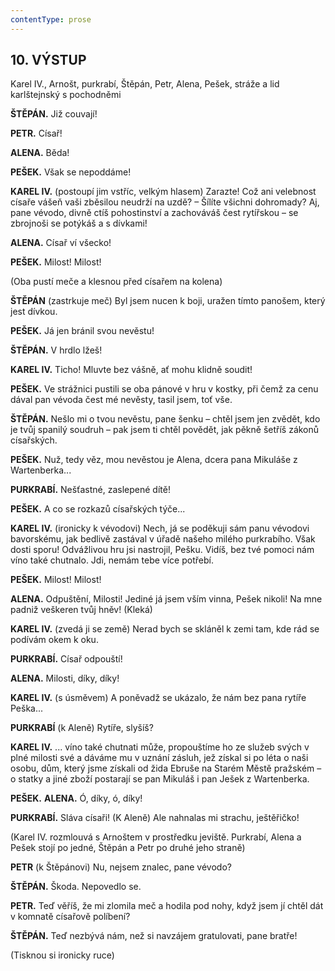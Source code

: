 ```yaml
---
contentType: prose
---
```


<section>

## 10\. VÝSTUP 

Karel IV., Arnošt, purkrabí, Štěpán, Petr, Alena, Pešek, stráže a lid karlštejnský s pochodněmi  

**ŠTĚPÁN.** Již couvají!

**PETR.** Císař!

**ALENA.** Běda!

**PEŠEK.** Však se nepoddáme!

**KAREL IV.** (postoupí jim vstříc, velkým hlasem) Zarazte! Což ani velebnost císaře vášeň vaši zběsilou neudrží na uzdě? – Šílíte všichni dohromady? Aj, pane vévodo, divně ctíš pohostinství a zachováváš čest rytířskou – se zbrojnoši se potýkáš a s dívkami!

**ALENA.** Císař ví všecko!

**PEŠEK.** Milost! Milost!

(Oba pustí meče a klesnou před císařem na kolena)

**ŠTĚPÁN** (zastrkuje meč) Byl jsem nucen k boji, uražen tímto panošem, který jest dívkou.

**PEŠEK.** Já jen bránil svou nevěstu!

**ŠTĚPÁN.** V hrdlo lžeš!

**KAREL IV.** Ticho! Mluvte bez vášně, ať mohu klidně soudit!

**PEŠEK.** Ve strážnici pustili se oba pánové v hru v kostky, při čemž za cenu dával pan vévoda čest mé nevěsty, tasil jsem, toť vše.

**ŠTĚPÁN.** Nešlo mi o tvou nevěstu, pane šenku – chtěl jsem jen zvědět, kdo je tvůj spanilý soudruh – pak jsem ti chtěl povědět, jak pěkně šetříš zákonů císařských.

**PEŠEK.** Nuž, tedy věz, mou nevěstou je Alena, dcera pana Mikuláše z Wartenberka...

**PURKRABÍ.** Nešťastné, zaslepené dítě!

**PEŠEK.** A co se rozkazů císařských týče...

**KAREL IV.** (ironicky k vévodovi) Nech, já se poděkuji sám panu vévodovi bavorskému, jak bedlivě zastával v úřadě našeho milého purkrabího. Však dosti sporu! Odvážlivou hru jsi nastrojil, Pešku. Vidíš, bez tvé pomoci nám víno také chutnalo. Jdi, nemám tebe více potřebí.

**PEŠEK.** Milost! Milost!

**ALENA.** Odpuštění, Milosti! Jediné já jsem vším vinna, Pešek nikoli! Na mne padniž veškeren tvůj hněv! (Kleká)

**KAREL IV.** (zvedá ji se země) Nerad bych se skláněl k zemi tam, kde rád se podívám okem k oku.

**PURKRABÍ.** Císař odpouští!

**ALENA.** Milosti, díky, díky!

**KAREL IV.** (s úsměvem) A poněvadž se ukázalo, že nám bez pana rytíře Peška...

**PURKRABÍ** (k Aleně) Rytíře, slyšíš?

**KAREL IV.** ... víno také chutnati může, propouštíme ho ze služeb svých v plné milosti své a dáváme mu v uznání zásluh, jež získal si po léta o naši osobu, dům, který jsme získali od žida Ebruše na Starém Městě pražském – o statky a jiné zboží postarají se pan Mikuláš i pan Ješek z Wartenberka.

**PEŠEK.** **ALENA.** Ó, díky, ó, díky!

**PURKRABÍ.** Sláva císaři! (K Aleně) Ale nahnalas mi strachu, ještěřičko!

(Karel IV. rozmlouvá s Arnoštem v prostředku jeviště. Purkrabí, Alena a Pešek stojí po jedné, Štěpán a Petr po druhé jeho straně)

**PETR** (k Štěpánovi) Nu, nejsem znalec, pane vévodo?

**ŠTĚPÁN.** Škoda. Nepovedlo se.

**PETR.** Teď věříš, že mi zlomila meč a hodila pod nohy, když jsem jí chtěl dát v komnatě císařově políbení?

**ŠTĚPÁN.** Teď nezbývá nám, než si navzájem gratulovati, pane bratře! 

(Tisknou si ironicky ruce)

</section>
